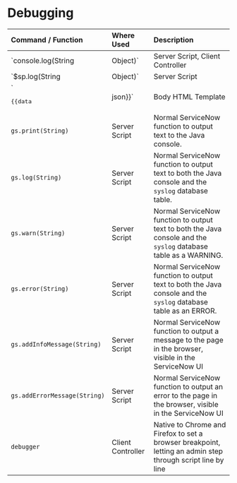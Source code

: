 # Debugging

| Command / Function | Where Used | Description |
| :------ | :----------- | :------------ |
| `console.log(String|Object)`   | Server Script, Client Controller | Outputs to the browser console. When used in the Server Script, can log server-side JavaScript Objects and Strings. When used in the Client Controller, this command is native to the browser. |
| `$sp.log(String|Object)` | Server Script | Outputs to a Service Portal page. Can log server-side JavaScript Objects and Strings. Similar to `gs.addInfoMessage(String)` but only outputs if user has `sp_admin` role or is impersonating. |
| `<pre>{{data|json}}</pre>` | Body HTML Template | Uses AngularJS `json` filter to display content of `data` object in an easy-to-read fashion (https://docs.angularjs.org/api/ng/filter/json)|
| `gs.print(String)` | Server Script | Normal ServiceNow function to output text to the Java console. |
| `gs.log(String)` | Server Script | Normal ServiceNow function to output text to both the Java console and the `syslog` database table. |
| `gs.warn(String)` | Server Script | Normal ServiceNow function to output text to both the Java console and the `syslog` database table as a WARNING. |
| `gs.error(String)` | Server Script | Normal ServiceNow function to output text to both the Java console and the `syslog` database table as an ERROR. |
| `gs.addInfoMessage(String)` | Server Script | Normal ServiceNow function to output a message to the page in the browser, visible in the ServiceNow UI |
| `gs.addErrorMessage(String)` | Server Script | Normal ServiceNow function to output an error to the page in the browser, visible in the ServiceNow UI |
| `debugger` | Client Controller | Native to Chrome and Firefox to set a browser breakpoint, letting an admin step through script line by line |
